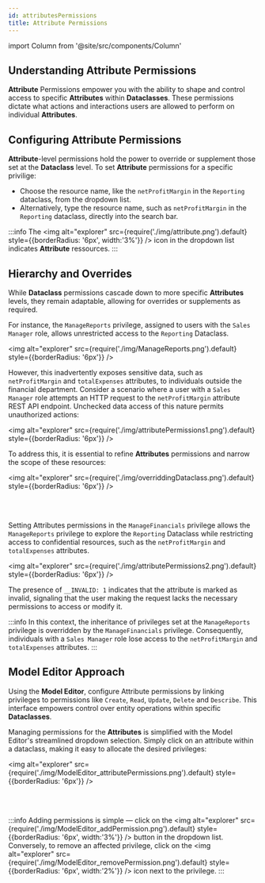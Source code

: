```yaml
---
id: attributesPermissions
title: Attribute Permissions
---
```


import Column from '@site/src/components/Column'   

## Understanding Attribute Permissions 

**Attribute** Permissions empower you with the ability to shape and control access to specific **Attributes** within **Dataclasses**. These permissions dictate what actions and interactions users are allowed to perform on individual **Attributes**.

## Configuring Attribute Permissions 

**Attribute**-level permissions hold the power to override or supplement those set at the **Dataclass** level. To set **Attribute** permissions for a specific privilige:

- Choose the resource name, like the `netProfitMargin` in the `Reporting` dataclass, from the dropdown list.
- Alternatively, type the resource name, such as `netProfitMargin` in the `Reporting` dataclass, directly into the search bar.

:::info
The <img alt="explorer" src={require('./img/attribute.png').default} style={{borderRadius: '6px', width:'3%'}} /> icon in the dropdown list indicates **Attribute** ressources.
:::

## Hierarchy and Overrides 

While **Dataclass** permissions cascade down to more specific **Attributes** levels, they remain adaptable, allowing for overrides or supplements as required. 

For instance, the `ManageReports` privilege, assigned to users with the `Sales Manager` role, allows unrestricted access to the `Reporting` Dataclass. 

<img alt="explorer" src={require('./img/ManageReports.png').default} style={{borderRadius: '6px'}} />

However, this inadvertently exposes sensitive data, such as `netProfitMargin` and `totalExpenses` attributes, to individuals outside the financial department. Consider a scenario where a user with a `Sales Manager` role attempts an HTTP request to the `netProfitMargin` attribute REST API endpoint. Unchecked data access of this nature permits unauthorized actions:

<img alt="explorer" src={require('./img/attributePermissions1.png').default} style={{borderRadius: '6px'}} />

To address this, it is essential to refine **Attributes** permissions and narrow the scope of these resources:

<img alt="explorer" src={require('./img/overriddingDataclass.png').default} style={{borderRadius: '6px'}} />

<br/><br/>

Setting Attributes permissions in the `ManageFinancials` privilege allows the `ManageReports` privilege to explore the `Reporting` Dataclass while restricting access to confidential resources, such as the `netProfitMargin` and `totalExpenses` attributes.

<img alt="explorer" src={require('./img/attributePermissions2.png').default} style={{borderRadius: '6px'}} />

The presence of `__INVALID: 1` indicates that the attribute is marked as invalid, signaling that the user making the request lacks the necessary permissions to access or modify it.

:::info 
In this context, the inheritance of privileges set at the `ManageReports` privilege is overridden by the `ManageFinancials` privilege. Consequently, individuals with a `Sales Manager` role lose access to the `netProfitMargin` and `totalExpenses` attributes.
:::

## Model Editor Approach

Using the **Model Editor**, configure Attribute permissions by linking privileges to permissions like `Create`, `Read`, `Update`, `Delete` and `Describe`. This interface empowers control over entity operations within specific **Dataclasses**. 

Managing permissions for the **Attributes** is simplified with the Model Editor's streamlined dropdown selection. Simply click on an attribute within a dataclass, making it easy to allocate the desired privileges:

<img alt="explorer" src={require('./img/ModelEditor_attributePermissions.png').default} style={{borderRadius: '6px'}} />

<br/><br/>

:::info
Adding permissions is simple — click on the <img alt="explorer" src={require('./img/ModelEditor_addPermission.png').default} style={{borderRadius: '6px', width:'3%'}} /> button in the dropdown list. Conversely, to remove an affected privilege, click on the <img alt="explorer" src={require('./img/ModelEditor_removePermission.png').default} style={{borderRadius: '6px', width:'2%'}} /> icon next to the privilege.
:::